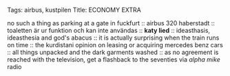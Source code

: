 Tags: airbus, kustpilen
Title: ECONOMY EXTRA
  
no such a thing as parking at a gate in fuckfurt :: airbus 320 haberstadt :: toaletten är ur funktion och kan inte användas :: **katy lied** ::   ideasthasis, ideasthesia and god's abacus :: it is actually surprising when the train runs on time :: the kurdistani opinion on leasing or acquiring mercedes benz cars :: all things unpacked and the dark garments washed :: as no agreement is reached with the television, get a flashback to the seventies via _alpha mike_ radio